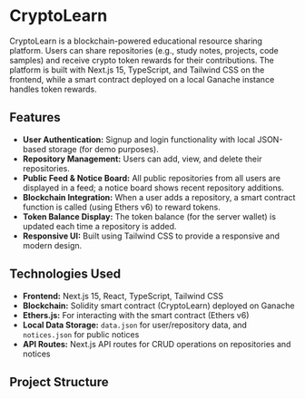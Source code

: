# CryptoLearn

CryptoLearn is a blockchain-powered educational resource sharing platform. Users can share repositories (e.g., study notes, projects, code samples) and receive crypto token rewards for their contributions. The platform is built with Next.js 15, TypeScript, and Tailwind CSS on the frontend, while a smart contract deployed on a local Ganache instance handles token rewards.

## Features

- **User Authentication:** Signup and login functionality with local JSON-based storage (for demo purposes).
- **Repository Management:** Users can add, view, and delete their repositories.
- **Public Feed & Notice Board:** All public repositories from all users are displayed in a feed; a notice board shows recent repository additions.
- **Blockchain Integration:** When a user adds a repository, a smart contract function is called (using Ethers v6) to reward tokens.
- **Token Balance Display:** The token balance (for the server wallet) is updated each time a repository is added.
- **Responsive UI:** Built using Tailwind CSS to provide a responsive and modern design.

## Technologies Used

- **Frontend:** Next.js 15, React, TypeScript, Tailwind CSS
- **Blockchain:** Solidity smart contract (CryptoLearn) deployed on Ganache
- **Ethers.js:** For interacting with the smart contract (Ethers v6)
- **Local Data Storage:** `data.json` for user/repository data, and `notices.json` for public notices
- **API Routes:** Next.js API routes for CRUD operations on repositories and notices

## Project Structure

